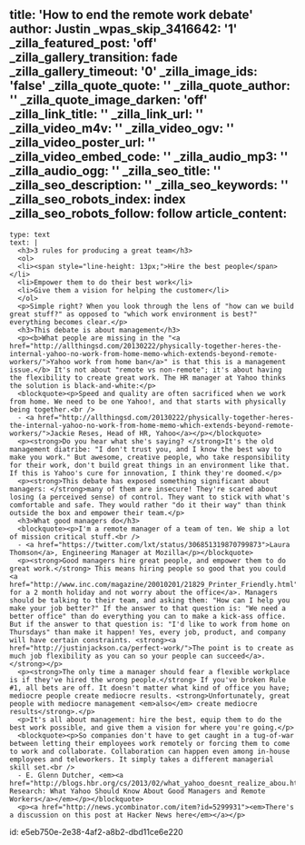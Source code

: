 title: 'How to end the remote work debate'
author: Justin
_wpas_skip_3416642: '1'
_zilla_featured_post: 'off'
_zilla_gallery_transition: fade
_zilla_gallery_timeout: '0'
_zilla_image_ids: 'false'
_zilla_quote_quote: ''
_zilla_quote_author: ''
_zilla_quote_image_darken: 'off'
_zilla_link_title: ''
_zilla_link_url: ''
_zilla_video_m4v: ''
_zilla_video_ogv: ''
_zilla_video_poster_url: ''
_zilla_video_embed_code: ''
_zilla_audio_mp3: ''
_zilla_audio_ogg: ''
_zilla_seo_title: ''
_zilla_seo_description: ''
_zilla_seo_keywords: ''
_zilla_seo_robots_index: index
_zilla_seo_robots_follow: follow
article_content:
  -
    type: text
    text: |
      <h3>3 rules for producing a great team</h3>
      <ol>
      <li><span style="line-height: 13px;">Hire the best people</span></li>
      <li>Empower them to do their best work</li>
      <li>Give them a vision for helping the customer</li>
      </ol>
      <p>Simple right? When you look through the lens of "how can we build great stuff?" as opposed to "which work environment is best?" everything becomes clear.</p>
      <h3>This debate is about management</h3>
      <p><b>What people are missing in the "<a href="http://allthingsd.com/20130222/physically-together-heres-the-internal-yahoo-no-work-from-home-memo-which-extends-beyond-remote-workers/">Yahoo work from home ban</a>" is that this is a management issue.</b> It's not about "remote vs non-remote"; it's about having the flexibility to create great work. The HR manager at Yahoo thinks the solution is black-and-white:</p>
      <blockquote><p>Speed and quality are often sacrificed when we work from home. We need to be one Yahoo!, and that starts with physically being together.<br />
      - <a href="http://allthingsd.com/20130222/physically-together-heres-the-internal-yahoo-no-work-from-home-memo-which-extends-beyond-remote-workers/">Jackie Reses, Head of HR, Yahoo</a></p></blockquote>
      <p><strong>Do you hear what she's saying? </strong>It's the old management diatribe: "I don't trust you, and I know the best way to make you work." But awesome, creative people, who take responsibility for their work, don't build great things in an environment like that. If this is Yahoo's cure for innovation, I think they're doomed.</p>
      <p><strong>This debate has exposed something significant about managers: </strong>many of them are insecure! They're scared about losing (a perceived sense) of control. They want to stick with what's comfortable and safe. They would rather "do it their way" than think outside the box and empower their team.</p>
      <h3>What good managers do</h3>
      <blockquote><p>I'm a remote manager of a team of ten. We ship a lot of mission critical stuff.<br />
      - <a href="https://twitter.com/lxt/status/306851319870799873">Laura Thomson</a>, Engineering Manager at Mozilla</p></blockquote>
      <p><strong>Good managers hire great people, and empower them to do great work.</strong> This means hiring people so good that you could <a href="http://www.inc.com/magazine/20010201/21829_Printer_Friendly.html">leave for a 2 month holiday and not worry about the office</a>. Managers should be talking to their team, and asking them: "How can I help you make your job better?" If the answer to that question is: "We need a better office" than do everything you can to make a kick-ass office. But if the answer to that question is: "I'd like to work from home on Thursdays" than make it happen! Yes, every job, product, and company will have certain constraints. <strong><a href="http://justinjackson.ca/perfect-work/">The point is to create as much job flexibility as you can so your people can succeed</a>.</strong></p>
      <p><strong>The only time a manager should fear a flexible workplace is if they've hired the wrong people.</strong> If you've broken Rule #1, all bets are off. It doesn't matter what kind of office you have; mediocre people create mediocre results. <strong>Unfortunately, great people with mediocre management <em>also</em> create mediocre results</strong>.</p>
      <p>It's all about management: hire the best, equip them to do the best work possible, and give them a vision for where you're going.</p>
      <blockquote><p>So companies don't have to get caught in a tug-of-war between letting their employees work remotely or forcing them to come to work and collaborate. Collaboration can happen even among in-house employees and teleworkers. It simply takes a different managerial skill set.<br />
      - E. Glenn Dutcher, <em><a href="http://blogs.hbr.org/cs/2013/02/what_yahoo_doesnt_realize_abou.html">New Research: What Yahoo Should Know About Good Managers and Remote Workers</a></em></p></blockquote>
      <p><a href="http://news.ycombinator.com/item?id=5299931"><em>There's a discussion on this post at Hacker News here</em></a></p>
      
id: e5eb750e-2e38-4af2-a8b2-dbd11ce6e220
